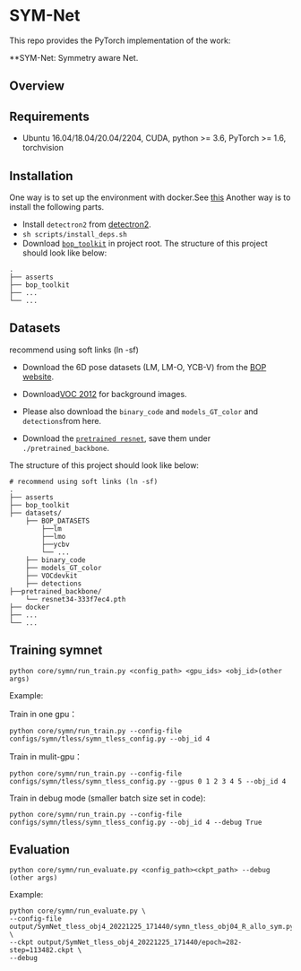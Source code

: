 # SYM-Net
This repo provides the PyTorch implementation of the work:

**SYM-Net: Symmetry aware Net.

## Overview


## Requirements
* Ubuntu 16.04/18.04/20.04/2204, CUDA, python >= 3.6, PyTorch >= 1.6, torchvision

## Installation
One way is to set up the environment with docker.See [this](./docker/README.md)
Another way is to install the following parts.

* Install `detectron2` from [detectron2](https://github.com/facebookresearch/detectron2).
* `sh scripts/install_deps.sh`
* Download [`bop_toolkit`](https://github.com/thodan/bop_toolkit) in project root. 
The structure of this project should look like below:
```
.
├── asserts
├── bop_toolkit
├── ...
└── ...
```

## Datasets
recommend using soft links (ln -sf)

* Download the 6D pose datasets (LM, LM-O, YCB-V) from the
[BOP website](https://bop.felk.cvut.cz/datasets/).

* Download[VOC 2012](https://pjreddie.com/projects/pascal-voc-dataset-mirror/)
for background images.

* Please also download the `binary_code` and `models_GT_color` and `detections`from here.

* Download the [`pretrained resnet`](https://cloud.dfki.de/owncloud/index.php/s/zT7z7c3e666mJTW), 
save them under `./pretrained_backbone`.

The structure of this project should look like below:
```
# recommend using soft links (ln -sf)
.
├── asserts
├── bop_toolkit
├── datasets/
    ├── BOP_DATASETS
        ├──lm
        ├──lmo
        ├──ycbv
        └── ...
    ├── binary_code
    ├── models_GT_color
    ├── VOCdevkit
    ├── detections
├──pretrained_backbone/
    └── resnet34-333f7ec4.pth
├── docker
├── ...
└── ...
```


## Training symnet
`python core/symn/run_train.py <config_path> <gpu_ids> <obj_id>(other args)`

Example:

Train in one gpu：
```
python core/symn/run_train.py --config-file configs/symn/tless/symn_tless_config.py --obj_id 4
```
Train in mulit-gpu：
```
python core/symn/run_train.py --config-file configs/symn/tless/symn_tless_config.py --gpus 0 1 2 3 4 5 --obj_id 4
```
Train in debug mode (smaller batch size set in code):
```
python core/symn/run_train.py --config-file configs/symn/tless/symn_tless_config.py --obj_id 4 --debug True
```

## Evaluation
`python core/symn/run_evaluate.py <config_path><ckpt_path> --debug (other args)`

Example:
```
python core/symn/run_evaluate.py \
--config-file output/SymNet_tless_obj4_20221225_171440/symn_tless_obj04_R_allo_sym.py \
--ckpt output/SymNet_tless_obj4_20221225_171440/epoch=282-step=113482.ckpt \
--debug
```
